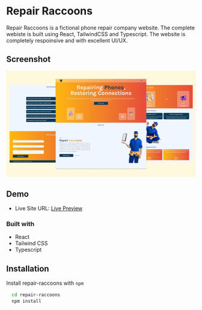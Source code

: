
# Repair Raccoons

Repair Raccoons is a fictional phone repair company website. The complete webiste is built using React, TailwindCSS and Typescript. The website is completely respoinsive and with excellent UI/UX.

## Screenshot
<img src="./src/assets/website-screenshot.png" />

## Demo

- Live Site URL: [Live Preview](https://repair-raccoons.netlify.app/)


### Built with

- React
- Tailwind CSS
- Typescript
## Installation

Install repair-raccoons with `npm`

```bash
  cd repair-raccoons
  npm install
```
